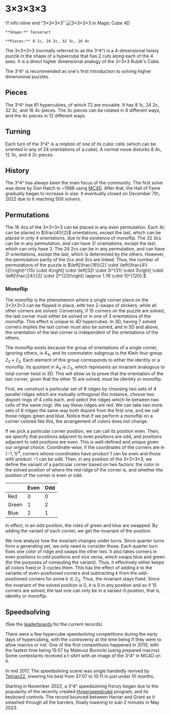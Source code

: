 # 3×3×3×3

!!! info inline end "3×3×3×3"
    ![3×3×3×3 in Magic Cube 4D](https://assets.hypercubing.xyz/img/virt/mc4d_3x3x3x3.png)

    **Shape:** Tesseract

    **Pieces:** 8 1c, 24 2c, 32 3c, 16 4c

The 3×3×3×3 (normally referred to as the 3^4^) is a 4-dimensional twisty puzzle in the shape of a hypercube that has 2 cuts along each of the 4 axes. It is a direct higher dimensional analogy of the 3×3×3 Rubik's Cube.

The 3^4^ is recommended as one's first introduction to solving higher dimensional puzzles.

## Pieces

The 3^4^ has 81 hypercubies, of which 72 are movable. It has 8 1c, 24 2c, 32 3c, and 16 4c pieces. The 3c pieces can be rotated in 6 different ways, and the 4c pieces in 12 different ways.

## Turning

Each turn of the 3^4^ is a rotation of one of its cubic cells (which can be oriented in any of 24 orientations of a cube). A normal move disturbs 8 4c, 12 3c, and 4 2c pieces.

## History

The 3^4^ has always been the main focus of the community. The first solve was done by Don Hatch in ~1988 using [MC4D](/software/magiccube4d.md). After that, the Hall of Fame gradually began to increase in size. It eventually closed on December 7th, 2022 due to it reaching 500 solvers.

## Permutations

The 16 4cs of the 3×3×3×3 can be placed in any even permutation. Each 4c can be placed in $\frac{4!}{2}$ orientations, except the last, which can be placed in only $4$ orientations, due to the existence of monoflip. The 32 3cs can be in any permutation, and can have $3!$ orientations, except the last, which can only have $3$. The 24 2cs can be in any permutation, and can have $2!$ orientations, except the last, which is determined by the others. However, the permutation parity of the 2cs and 3cs are linked. Thus, the number of permutations of the puzzle is
$\left[\frac{16!}{2} \cdot \left(\frac{4!}{2}\right)^{15} \cdot 4\right] \cdot \left[32! \cdot 3!^{31} \cdot 3\right] \cdot \left[\frac{24!}{2} \cdot 2!^{23}\right] \approx 1.76 \cdot 10^{120}.$

### Monoflip

The monoflip is the phenomenon where a single corner piece on the 3×3×3×3 can be flipped in place, with two 2-swaps of stickers, while all other corners are solved. Conversely, if 15 corners on the puzzle are solved, the last corner must either be solved or in one of 3 orientations of the monoflip. This effect is unique to 4D hypercubes. In 3D, having 7 solved corners implies the last corner must also be solved, and in 5D and above, the orientation of the last corner is independent of the orientations of the others.

The monoflip exists because the group of orientations of a single corner, ignoring others, is $A_4$, and its commutator subgroup is the Klein four-group $\mathbb{Z}_2 \times \mathbb{Z}_2$. Each element of this group corresponds to either the identity or a monoflip. Its quotient in $A_4$ is $\mathbb{Z}_3$, which represents an invariant analogous to total corner twist in 3D. This will allow us to prove that the orientation of the last corner, given that the other 15 are solved, must be identity or monoflip.

First, we construct a particular set of 8 ridges by choosing two sets of 4 parallel ridges which are mutually orthogonal (for instance, choose two disjoint rings of 4 cells each, and select the ridges which lie between two cells of the same ring). We say these ridges are red. We can take two more sets of 8 ridges the same way both disjoint from the first one, and we call those ridges green and blue. Notice that if we perform a monoflip on a corner colored like this, the arrangement of colors does not change.

If we pick a particular corner position, we can call its position even. Then, we specify that positions adjacent to even positions are odd, and positions adjacent to odd positions are even. This is well-defined and unique given our original choice. Coordinate-wise, if the coordinates of the corners are in $\{-1,1\}^4$, corners whose coordinates have product $1$ can be even and those with product $-1$ can be odd. Then, in any position of the 3×3×3×3, we define the variant of a particular corner based on two factors: the color in the solved position of where the red ridge of the corner is, and whether the position of the corner is even or odd.

|       | Even | Odd |
| ----- | ---- | --- |
| Red   | 0    | 0   |
| Green | 1    | 2   |
| Blue  | 2    | 1   |

In effect, in an odd position, the roles of green and blue are swapped. By adding the variant of each corner, we get the invariant of the position.

We now analyze how the invariant changes under turns. Since quarter turns form a generating set, we only need to consider those. Each quarter turn fixes one color of ridge and swaps the other two. It also takes corners in even positions to odd positions and vice versa, which swaps blue and green (for the purposes of computing the variant). Thus, it effectively either keeps all colors fixed or 3-cycles them. This has the effect of adding $k$ to the variants of even-positioned corners and subtracting $k$ from the odd-positioned corners for some $k \in \mathbb{Z}_3$. Thus, the invariant stays fixed. Since the invariant of the solved position is $0$, it is $0$ in any position and so if 15 corners are solved, the last one can only be in a variant-$0$ position, that is, identity or monoflip.

## Speedsolving

(See the [leaderboards](/leaderboards/index.md) for the current records)

There were a few hypercube speedsolving competitions during the early days of hypercubing, with the controversy at the time being if they were to allow macros or not. One of the first competitions happened in 2010, with the fastest time being 15:57 by Mateusz Burnicki (using prepared macros)
Some contestants recieved a t-shirt with an image of the 3^4^ in MC4D on it.

In mid 2017, The speedsolving scene was single handedly revived by [Tetrian22](https://www.youtube.com/@Timebug22), lowering his best from 37:07 to 10:11 in just under 10 months.

Starting in November 2022, a 3^4^ speedsolving frenzy began due to the popularity of the recently created [Hyperspeedcube](/software/hyperspeedcube.md) program, and its keyboard controls. The record bounced between Hactar and Grant as it smashed through all the barriers, finally lowering to sub-2 minutes in May 2023.

